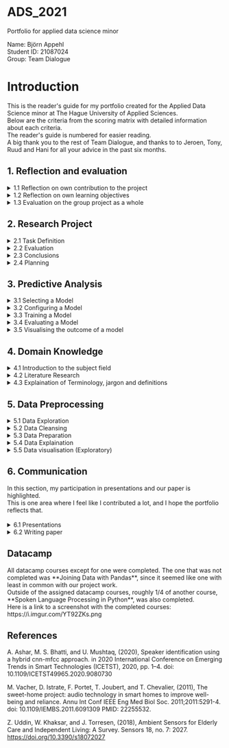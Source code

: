 # ADS_2021
Portfolio for applied data science minor

Name: Björn Appehl <br>
Student ID: 21087024 <br>
Group: Team Dialogue

<h1> Introduction </h1>
This is the reader's guide for my portfolio created for the Applied Data Science minor at The Hague University of Applied Sciences.   <br>
Below are the criteria from the scoring matrix with detailed information about each criteria.   <br>
The reader's guide is numbered for easier reading. <br>
A big thank you to the rest of Team Dialogue, and thanks to to Jeroen, Tony, Ruud and Hani for all your advice in the past six months.

<h2> 1. Reflection and evaluation </h2>

<details>
<summary> 1.1 Reflection on own contribution to the project </summary>

- Situation:  Our project group consisted of 6 members, and we worked with audio data to detect conversation for the Smart Teddy Bear project. We all worked together to ensure everyone would get hands-on experience with every aspect of the project work, although this was hard to realize and in the end some work ended up being unevenly distributed. Since I don't have a great deal of experience writing code, I was a little out of the loop at the end of the project when the code we had for our CNN's became more and more complex. However, at that point I took on other duties which helped the group as a whole but did not give me as much programming experience as some others.

- Task: My tasks in the group varied, early on there was a lot of hands-on with coding simple models. One example is creating a model together with David that ended up being the first real algorithm the group used, since it had the best results at that stage. Later on I started exploring different datasets and drew up some requirements and comparisons for the datasets we ended up using. As the groups priorities shifted, I found myself taking on a lot of presentations and other communication duties along with writing the paper, since we had other people who were simply better at crunching code and it became a matter of time in the final stages. I also helped David & Maria who gave the learning lab feedback and suggestions for topics for them to cover, however I didn't end up taking part in presenting our learning lab. 
  
- Activities: The first model I created in the minor was a Logistic Regression model which was based on transcripts from a TV show. The models purpose was to estimate which line was most likely being said by which speaker. On top of this, I was also splicing audio, normalizing sound levels and transforming our datasets to be more difficult. I helped streamline our data pipeline, unfortunately I finished it right when we shifted to using numpy arrays instead of image data, so it was in the end not necessary. These are only some examples of what I did and you can read more about it below.

- Result: For the presentations I was a part of, I created a lot of the slides along with the overall layout of the powerpoints. I helped other group members in taking care of the Scrum board on Taiga, and during the period in which I was scrummaster I took care of this mostly single-handedly. The code I wrote early on was a simple logistic regression model that was later converted to take audio data as input, however at that point the model also had to change since RFC gave better accuracy. My work on the dataset helped us get good data quite early on the project, which I see as a great benefit for our neural networks.

- Reflect: The contributions I made to the project gave me a much better understanding of data science as a whole. While I am not ready to explore a career in the field, I have a strong feeling that the techniques and methods used in this minor will be of use to me in a professional setting. I regret not being a bigger part of the learning lab our group gave, since it would have been a good chance to expand my own knowledge in the domain. 
 
</details>
  
  

<details>
<summary> 1.2 Reflection on own learning objectives</summary>
  
- 
  
</details>

<details>
<summary> 1.3 Evaluation on the group project as a whole</summary>
  
- Situation:Right from the start, our group contained a lot of different skill sets and this showed during our project. Some were better at writing code, while some had more experience in working with Scrum or other benefitial traits. The cohesion was always quite high in my opinion, and there was never any conflict in the group. Early on, we made it clear what we expect from eachother in terms of workload (i.e not scheduling project work on weekends or after 5pm), punctuality, etc, which helped us work more effectively and better as a group.

- Task: For the duration of the entire project, the workload of all members shifted depending on what stage the project was in. Despite this, some ended up doing a lot more coding than some others, but everyone still partook in presentations and communication along with participating on writing the paper. While everyone did get a little bit of experience in all areas, the workload could have been changed to avoid this. However we wanted to avoid a set schedule with responsibilities in order to not have a member doing something they would rather not do. An unmotivated member working on a task just because it has been assigned to them is not always optimal, in our case we instead focused on everyone doing what they wanted to do based on the current workload at the time.

- Activities: Our application of Scrum consisted of daily online standups, which we had mostly every weekday for the minor unless something else was said. We still had physical standup meetings on days where we were all gathering to work at campus. These 'working days' on campus became quite central in our work, and 2-3 days every week was spent on campus. 

- Results: I, and I belive all other group members, are happy with the results we achieved. Not only are we happy with the algoithm, which gives great results as far as we can see, we also achieved the results working in a sustainable and reasonable pace with little conflict or unnecessary stress. 

- Reflection: I'm sure none of our group members are finishing this minor without having learned something. The distribution of workload in retrospect was, according to me, a very good way to make sure noone is understimulated or has too much to do. While it took a few weeks to get this running smoothly, mostly due to all members getting to know eachother and their skill sets, it ended up being very benefitial for us. If I were to do this project again, I would happily work with the same group in the same manner as we did. The working days on campus was, according to me, a big factor in our projects success and helped us work better together and make social connections.

  
</details>



<h2> 2. Research Project </h2>

<details>
<summary> 2.1 Task Definition</summary>
  
My contribution: I gave feedback and discussed with the group members (David & Maria, who had created the initial draft) about which research questions we should keep, and which questions we should move forward with. Here is a link to a very early draft of our paper with the questions still in there, the "answers" to each question on page 2 is typed by me and was used for reference later on in the project. 
  https://drive.google.com/file/d/1tm8MRCr17ix6i32tT9nXcVKYS6k9HhKh/view?usp=sharing <br>
  
  I was mostly working on our datasets when our first drafts of the research paper was created, so as soon as I finished work on the dataset I helped out with the questions. Below are some examples of questions that made it, and those that did not (along with our reasoning):
  
 - How can we detect multiple voices from audio data? <br>
This question was central in the project, since the context for our project consists of defining when conversation is happening. Detecting multiple voices makes the difference between a monologue and an actual conversation and is very important for the end result.
  
 - Which characteristics make a conversation?<br>
This question has a lot to do with the one above it. We ultimately decided that a minimum grade of participation from at least two speakers is necessary to constitute a conversation. We had to discuss this with the problem owner several times, as we didn't want to make assumptions ourselves. If we simply regarded any dialogue between people regardless of speech duration per speaker, this could have given different results.
  
 - Can we detect if the dementia patient is speaking on the phone?<br>
This question was considered to be out of scope. There are probably easier ways to determine when an elderly person is using their phone than only listening to them speak, and we wanted to focus on specifically conversation in a physical setting.

- Can we detect if the person speaking is physically present?<br>
This question was ultimately decided to be out of scope, but it did come up for discussion a few times. Essentially, a voice being played from a speaker will most likely not have the same range as a human speaking. This makes it possible - in theory, we never got far enough to actually work on it - to determine when a voice is "fake" or "real". This is a suitable area for further research in my opinion, since we never had time to try it out the results would be very interesting.
</details>


<details>
<summary> 2.2 Evaluation</summary>
My contribution: For the paper, I gave some ideas for future work with our prototype. I put this in the paper so other group members could also put ideas in, and build off mine if they agree. 
  Here is an early draft of our paper where on page 5, my first ideas for future work are listed: https://drive.google.com/file/d/1_IV_NqUBWdRstXnUaXdXFCy66YA4UpWQ/view?usp=sharing
  
  A few of them include:
  
  - Comparing the accuracy of our speaker differentiation model with human results. This could be done by a study where correspondants listen to short clips of speech and asses whether all clips are said by the same speaker or not. It would be very interesting to see if humans or the model perform better if voices are very similar for instance. Since our research has only measured the accuracy of our model,  a "human" accuracy score would be an interesting metric to consider. 
  Link to this 
  
  - Since the model for speaker differentation came to be quite complex, it would be interesting to see new projects which aims to identify the elderly person's voice. Samples might be collected over a period of time and eventually could be used to compare all detected speech to the patient themselves, instead of always comparing every segment.
</details>
  
  
<details>
<summary> 2.3 Conclusions</summary>
  My conclusions from this project are that it is indeed possible to use data science techniques (in our case, convolutional neural networks) to detect conversation to some degree. By converting audio data to MFCC's, and feeding them through two neural networks, we can with 89% (for detecting speech) and 94% (for detecting changes in speaker) accuracy determine if a conversation is happening. Of course, our algorithm is not perfect, and there will be many situations where it does not work properly. For instance, if the other half of the conversation is taking place over the phone. With the final product, that combines the first and second model, I would say we have results that support our research problem "”How can data science techniques detect if there is a conversation between at least two people by analyzing audio files?”" and can now state that by using CNNs, MFCC data format and measuring speaker activity & speech duration, data science techniques can detect conversation. The data format of input data can impact the results a lot, which is why we ended up not using images for our final version.
  
</details>
  
  
<details>
<summary> 2.4 Planning</summary>
 My contribution: I, along with Leander Loomans, were in charge of documentation. This included taking notes whenever important information was recieved from teachers or the problem owner (or internal meetings). It also included making documents (internal and external, such as found papers) available for other group members to take part in. <br>  
  On top of this, every group member was equally involved in updating the Scrumboard on Taiga and making sure it was up to date.<br>  
  
  
  A screenshot from Taiga with almost everyone's activity: https://i.imgur.com/Q91fnWq.png (It's difficult to get a really descriptive image)
  
  A screenshot of some of the notes that were taken: https://i.imgur.com/YU2HRXk.png  (Since not every meeting leads to notes having to be taken, there are some gaps.)
  
  In our group, efficiency was quite important, and led to us having daily stand up meetings so we could all keep up with the progress happening. This worked very well, and I attended these meetings to increase our group cohesion and keep the others informed about my part in the project. 
  
  
</details>


<h2> 3. Predictive Analysis </h2>

<details>
<summary> 3.1 Selecting a Model</summary>
  The decision to use convolutional neural networks was taken early on, and it was very much a group decision. In order to get the best results, we argued that spending a lot of time 'perfecting' one method (we decided on CNN) will lead to better results than spending the same amount of time trying out different models. We looked at literature, such as Ashar, Bhatti and Mushtaq (2020) that use CNNs with MFCCs specifically. This also meant that, since CNN's are able to learn features based on data, we did not have to do much feature extraction/selection. In retrospect, I think the decision to use CNNs was the right thing, but exploring other models would have been interesting, too.
</details>

<details>
<summary> 3.2 Configuring a Model</summary>
  Early on, i configured a neural network (with some help from Jeroen in handling errors). The code can be found here: <br> (https://github.com/Digitalswede/ADS_2021/blob/main/codesamples/early_neural_network.py) <br>
My contribution: All of what you see in the notebook, some of the values were changed in accordance with feedback from Jeroen to get things working. As you can see, it is an old version since it uses images for input data. <br>
  
  I also configured a simple Logistic Regression model early in the course as a first test of machine learning models, using one of the example notebooks provided as the foundation. This file is available here: https://datascience.hhs.nl:8888/user/21087024/notebooks/dialogue/Bj%C3%B6rn/L6.7%20Text.ipynb
</details>

<details>
<summary> 3.3 Training a Model</summary>
  The models used in our project were trained 
  
</details>

<details>
<summary> 3.4 Evaluating a Model</summary>
  In terms of evaluation, 
  
</details>

<details>
<summary> 3.5 Visualising the outcome of a model</summary>
  
</details>


<h2> 4. Domain Knowledge </h2>  

<details>
<summary> 4.1 Introduction to the subject field </summary>
  As we worked with the Smart Teddy project together with our problem owner Hani, our subject field came to be audio signal processing. This meant we had to use recordings of audio as input to an algorithm in order to make predictions on the audio itself. In order to do this, audio data is transformed into MFCC data, since MFCCs are good at representing a lot of features useful in voice recognition. This process can be seen here: https://gpuserver.hhs.nl:8888/user/21087024/notebooks/dialogue/Bj%C3%A4rn/make%20npy%20array%20of%20audio.ipynb 
Sound data can also be represented with spectrograms, and other image representations of sound (such as oscillograms/waveforms). However, we achieved the best results working with MFCCs. The sample rate of recordings is also an important factor to consider, since it is a measure of how many samples are recorded over a period of time. A high sample rate will contain a lot of samples, but might be computationally expensive or contain unnecessarily many samples. While a low sample rate has some information loss, but can be faster to process.
  
  
</details>


<details>
<summary> 4.2 Literature Research </summary>
  I found several pieces of relevant literature during this minor. One of the more interesting ones is Udin *et al.* (2018) The topic for their study is Ambient Sensors for Elderly Care, and this study looks at results and data from other works and summarizes their findings. This helped us a lot since in this study, since it gave a good overview of other studies with the same end goal (determine quality of life based on household environment data). From studying this paper, it became apparent that using sound data for the purpose of recognizing daily activity is not as common as some other methods, such as video or infrared sensors. From the study of Udin *et al.* (2018), I found other interesting studies. Such as Vacher *et al.* (2011), a study with some similarities to ours, such as the fact that they are also processing audio data in a household setting for assisted care purposes. Their study mainly relies on audio technologies in smart homes. However, it does not relate to dementia patients, only elderly to some degree.
</details>


<details>
<summary> 4.3 Explaination of Terminology, jargon and definitions </summary>
  
  Below follows an explaination for terms or definitions that are viewed as important:
  - MFC: Mel-Frequency Cepstrum, an aggregation of several MFCC's (coefficients).
  - MFCC : A coefficient to MFC's, meaning one MFC is made up of many MFCCs. MFCCs are a method of displaying features on audio data, and is heavily related to feature extraction.
  - Epoch : An iteration over the entire dataset during the training process for a neural network.
  - Learning Rate : The rate at which a neural network adapts to the data. A learning rate that's too big has a chance to oscillate and "jump over" the optimal solution. This might mean it never reaches a good result. While a learning rate that's too small might take very long to train as the "jumps" it makes are very small.
  - Dataset : A set of data that can be split into train, test and validation parts. Datasets generally consist of negative data (data that is not correct, in our case background noise) and some positive data (in our case speech). Negative and positive data should generally be balanced to avoid algorithms being biased towards one or the other. 
  - Overfitting : Overfitting might occur when a model is trained on a limited data set, and only predicts in accordance with training data instead of adapting to validation or other 'non-training' data.
  - Spectrogram : A visualisation of audio data which highlights changes to sound over time. A spectrogram is generated from a collection of Fourier Transforms, thus creating a more detailed representation of the data.
  - (Machine learning) model: A program that is trained to detect certain patterns in data.
  - Confusion Matrix: A form of evaluation on a model, where the amount of false negatives, false positives and correct estimations are displayed.
  - Sample Rate: An attribute of audio describing the amount of samples over a period of time. A high sample rate is generally good, but might be more computationally expensive. While a low sample rate generally means less samples over time, but can be easier to process.
  - Loss function: A function that is able to determine how the performance of a model relates to the 'true values' of a dataset used. 
  - Neural Network: A type of algorithm that works by using layers containing nodes (also called neurons) that recieve and pass on weighted data in order to make predictions on datasets. Needs to be properly trained in order to work.
  - Outliers: Data points that differ a lot from other data in the set.
  
</details>




<h2> 5. Data Preprocessing </h2>  

<details>
<summary> 5.1 Data Exploration</summary>
  
  In order to familiarize myself with the data we were using, I had to inspect the data to be able to work with it as best as possible.
  One of the instances of data exploration I did is in this notebook: https://datascience.hhs.nl:8888/user/21087024/notebooks/dialogue/Bj%C3%B6rn/audiodata%20test/wav%20data%20filter%2Bexploration.ipynb. Here, I started experimenting with using attributes from the data (such as sample rates) while also looking at the labels for our data, and making sure the labels add up with the speech. It was helpful in order to learn about the format of our data, and what our data can be used for. We also based the half-second increments around this information that was retrieved from exploring data.
  
  I also explored the data by looking at it in the software Audacity. Using this software to visualise amplitude of the audio files helped us in selecting data that was well suited to our algorithms. I was primarily looking for data that was not too loud, nor too silent, as not balancing this might mean our algorithm will perform poorly.
  
  
  
</details>

<details>
<summary> 5.2 Data Cleansing</summary>
  
  Some of the data cleansing I did can be found in this notebook, in block [6]: https://datascience.hhs.nl:8888/user/21087024/notebooks/dialogue/Bj%C3%B6rn/negativesamples/dataset%20incl%20neg%20data.ipynb
 Here, I filter out some specific columns (the ones that will be of use to us) from the 'negativedf' dataframe (this dataframe contains the lables for all negative samples). Afterwards, I concatenate this dataframe with our positive data labels, resulting in a cleaned up version of the negative labels being concatenated to the positive labels.  
  
  I also did some data transformation by overlapping background noises on top of speech. The file I created through this transformation process came to be used a lot, and referred to (internally) as the 'difficult' data set, which we ran through the first model to evaluate its tolerance to speech with overlapping noise. This step was taken again at the end of the project, but then I also amplified the background noises overlaid by 20db, making the dataset even harder for the algorithm. We used this file for evaluation right at the end of the project, and the accuracy from the algorithm (speech detection model) was reduced by around 5%.
  
</details>

<details>
<summary> 5.3 Data Preparation</summary>
While the project was still using images as input data, I created a dataloader to standardize the data preparation process for the group. Luckily we didn't have to deal with outliers or missing values in our data, our results were high enough without accounting for that. Unfortunately this tool never really came to be used since, shortly after I finished it, we switched to not using images anymore as our input.
Some of my work on data prep can be found in this notebook: https://gpuserver.hhs.nl:8888/user/21087024/notebooks/dialogue/Bj%C3%A4rn/Standardized%20Image%20Generator%20Multi-Assistant%20-%20SIGMA.ipynb
  
After the dataloader for images ended up being scrapped due to new requirements, I helped Leander and Olaf create a new version. 
It can be found here: https://gpuserver.hhs.nl:8888/user/21087024/notebooks/dialogue/Bj%C3%A4rn/make%20npy%20array%20of%20audio.ipynb
For that notebook, I would estimate my contribution is around 25-30%.
  
  
  
</details>

<details>
<summary> 5.4 Data Explaination</summary>
  We used multiple datasets and had to combine them ourselves since our problem owner did not provide data.
 - AVA-Speech is one of the datasets we used for speech detection. It contains around 45 hours of dialogue from movies, which means it also contains some overlaid background noises. However, the speech is labled, and it is possible by using these labels to only get "CLEAN_SPEECH", which is speech without overlaying noise. We decided to also use the other labels, to train the algorithm and increase its tolerance. We made sure to balance our dataset and have it include a 1:1 amount of true and false data, this was achieved by mixing the data with negative labels. We used 5000 seconds of "SPEECH_WITH_MUSIC", 5000 seconds of "SPEECH_WITH_NOISE", and 5000 seconds of "CLEAN_SPEECH". We combined this with 15000 seconds of "NO_SPEECH", providing us with a total of 30000 seconds of mixed audio data where half is true, and half is false. This dataset is recorded at 44100Hz.
 - Librispeech, a dataset containing speaker-labled audiobook data, came to be very useful in the project. Since it does not contain (noticeable) noise, this dataset was primarily used for speaker differentiation. This was convineant as all speakers in the dataset are labled. Since this dataset was at 16KHz, we upsampled it to fit the other datasets at 44.1KHz. 
  
  
  
  
</details>

<details>
<summary> 5.5 Data visualisation (Exploratory) </summary>
I compared visual representations of the data in order to explore the amplitude of certain segments, to decide which segment we should use to train our algorithm. The source data file was too big and would have been very slow to process, so having a visual representation helped us create a smaller but representative version of the dataset. In this instance, the software Audacity was used to visually represent the data while still being able to listen to the audio, for quality reasons (such as spikes in amplitude that may be loud speech, or just a glitch/unintentional sounds from recording). I think there were limited opportunities for us to visualize our data, since we worked specifically to identify speech. 
  
</details>

<h2> 6. Communication </h2>
In this section, my participation in presentations and our paper is highlighted.<br>
This is one area where I feel like I contributed a lot, and I hope the portfolio reflects that. <br>
<br>
<details>
<summary> 6.1 Presentations </summary>
  The presentations where I partook are the following:
  
  External Presentation:
  - #1 (helped create presentation, gave the presentation together with the rest of the group) 
  
  - #2 (created presentation, gave the presentation together with 1 other member)
  
  - #3 (created presentation, gave the presentation together with 1 other member)
  
  Internal Presentation: 
  - #2 (created presentation, gave the presentation together with 1 other member)
  
  - #4 (created presentation, gave the presentation together with 1 other member)
  
  - #5 (created presentation, gave the presentation together with 1 other member)
  
  - #8 (gave the presentation together with 2 others)
  
  - #9 (created the presentation) 
  
  I belive I gave more presentations than most other group members, but this did not bother me as they were quite fun and interesting to do.
  
</details>


<details>
<summary> 6.2 Writing paper </summary>
  
  I helped write the paper as much as possible. Before the writing started, I gave a detailed overview of our subquestions and answered them, which helped form the base for our paper. Of course the structure changed a lot since then, but it was a start. I worked a lot on the introduction part, including background and research problem of the paper. I also wrote content in other sections, but my primary focus (since we divided it up) was the introduction. The introduction was the first section of the paper I started writing, and I later starter helping out on other sections. But I hope the introduction properly showcases our domain and the purpose of our work.
  
 I also helped other group members writing the paper by giving constructive feedback, always being mindful of other people's work and not criticizing. I ended up making quite a few corrections to the paper in most sections, an effort that I hope changed our paper for the better since I feel it's important to deliver a strong paper. 
  
  It is difficult to give examples here, since writing the paper was a continuous process and quite hard to measure in terms of contribution. 
  
  Here is a link to our finished paper: https://drive.google.com/file/d/1tm8MRCr17ix6i32tT9nXcVKYS6k9HhKh/view?usp=sharing
</details>


<h2> Datacamp </h2>
All datacamp courses except for one were completed. The one that was not completed was **Joining Data with Pandas**, since it seemed like one with least in common with our project work.<br>
Outside of the assigned datacamp courses, roughly 1/4 of another course, **Spoken Language Processing in Python**, was also completed.<br>
Here is a link to a screenshot with the completed courses: https://i.imgur.com/YT92ZKs.png

<h2> References </h2>
A. Ashar, M. S. Bhatti, and U. Mushtaq, (2020), Speaker identification using a hybrid cnn-mfcc approach. in 2020 International Conference on Emerging Trends in Smart Technologies (ICETST), 2020, pp. 1–4. doi: 10.1109/ICETST49965.2020.9080730 <br>


M. Vacher, D. Istrate, F. Portet, T. Joubert, and T. Chevalier, (2011), The sweet-home project: audio technology in smart homes to improve well-being and reliance. Annu Int Conf IEEE Eng Med Biol Soc. 2011;2011:5291-4. doi: 10.1109/IEMBS.2011.6091309 PMID: 22255532. <br>


Z. Uddin, W. Khaksar, and J. Torresen, (2018), Ambient Sensors for Elderly Care and Independent Living: A Survey. Sensors 18, no. 7: 2027. https://doi.org/10.3390/s18072027
  

